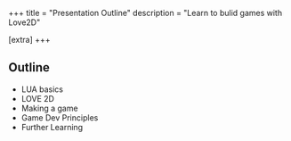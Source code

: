 +++
title = "Presentation Outline"
description = "Learn to bulid games with Love2D"

[extra]
+++

## Outline

- LUA basics
- LOVE 2D
- Making a game
- Game Dev Principles
- Further Learning

